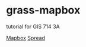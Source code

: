# grass-mapbox
tutorial for GIS 714 3A

[Mapbox](https://arielsaffer.github.io/grass-mapbox/)
[Spread](https://arielsaffer.github.io/grass-mapbox/spread.html)
